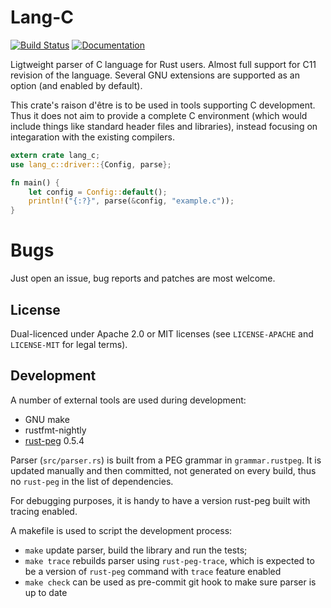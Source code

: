 # Lang-C

[![Build Status](https://travis-ci.org/vickenty/lang-c.svg?branch=master)](https://travis-ci.org/vickenty/lang-c)
[![Documentation](https://docs.rs/lang-c/badge.svg)](https://docs.rs/lang-c)

Ligtweight parser of C language for Rust users. Almost full support for C11 revision of the language.
Several GNU extensions are supported as an option (and enabled by default).

This crate's raison d'être is to be used in tools supporting C development. Thus it does not aim to provide a complete
C environment (which would include things like standard header files and libraries), instead focusing on integaration
with the existing compilers.

```rust
extern crate lang_c;
use lang_c::driver::{Config, parse}; 

fn main() {
    let config = Config::default();
    println!("{:?}", parse(&config, "example.c"));
}
```

# Bugs

Just open an issue, bug reports and patches are most welcome. 

## License

Dual-licenced under Apache 2.0 or MIT licenses (see `LICENSE-APACHE` and `LICENSE-MIT` for legal terms).

## Development

A number of external tools are used during development:

- GNU make
- rustfmt-nightly
- [rust-peg](https://github.com/kevinmehall/rust-peg) 0.5.4

Parser (`src/parser.rs`) is built from a PEG grammar in `grammar.rustpeg`. It is updated manually and then 
committed, not generated on every build, thus no `rust-peg` in the list of dependencies.

For debugging purposes, it is handy to have a version rust-peg built with tracing enabled.

A makefile is used to script the development process:

- `make` update parser, build the library and run the tests;
- `make trace` rebuilds parser using `rust-peg-trace`, which is expected to be a version of `rust-peg` command with `trace` feature enabled
- `make check` can be used as pre-commit git hook to make sure parser is up to date
